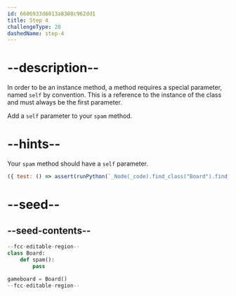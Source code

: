 ```yaml
---
id: 6606933d6813a8308c962dd1
title: Step 4
challengeType: 20
dashedName: step-4
---
```


# --description--

In order to be an instance method, a method requires a special parameter, named `self` by convention. This is a reference to the instance of the class and must always be the first parameter.

Add a `self` parameter to your `spam` method.

# --hints--

Your `spam` method should have a `self` parameter.

```js
({ test: () => assert(runPython(`_Node(_code).find_class("Board").find_function("spam").has_args("self")`)) })
```

# --seed--

## --seed-contents--

```py
--fcc-editable-region--
class Board:
    def spam():
        pass
    
gameboard = Board()
--fcc-editable-region--
```
